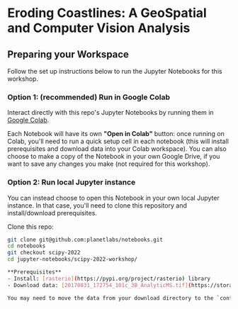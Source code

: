 # Eroding Coastlines: A GeoSpatial and Computer Vision Analysis

## Preparing your Workspace 

Follow the set up instructions below to run the Jupyter Notebooks for this workshop.

### Option 1: (recommended) Run in Google Colab

Interact directly with this repo's Jupyter Notebooks by running them in [Google Colab](http://colab.research.google.com/).

Each Notebook will have its own **"Open in Colab"** button: once running on Colab, you'll need to run a quick setup cell in each notebook (this will install prerequisites and download data into your Colab workspace). You can also choose to make a copy of the Notebook in your own Google Drive, if you want to save any changes you make (not required for this workshop).

### Option 2: Run local Jupyter instance

You can instead choose to open this Notebook in your own local Jupyter instance. In that case, you'll need to clone this repository and install/download prerequisites.

Clone this repo:
```bash
git clone git@github.com:planetlabs/notebooks.git
cd notebooks
git checkout scipy-2022
cd jupyter-notebooks/scipy-2022-workshop/

**Prerequisites**
- Install: [rasterio](https://pypi.org/project/rasterio) library
- Download data: [20170831_172754_101c_3B_AnalyticMS.tif](https://storage.googleapis.com/pdd-stac/disasters/hurricane-harvey/0831/20170831_172754_101c_3B_AnalyticMS.tif) & [20170831_172754_101c_3b_Visual.tif](https://storage.googleapis.com/pdd-stac/disasters/hurricane-harvey/0831/20170831_172754_101c_3b_Visual.tif)

You may need to move the data from your download directory to the `content` directory, or else modify file paths within the Notebooks as needed.
